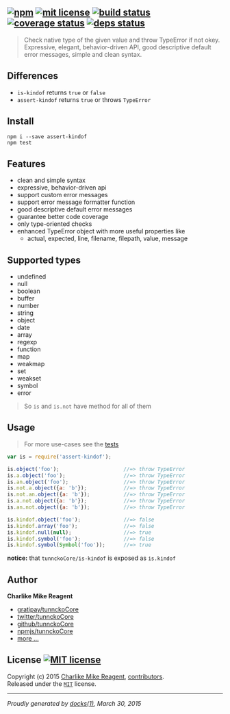 ## [![npm][npmjs-img]][npmjs-url] [![mit license][license-img]][license-url] [![build status][travis-img]][travis-url] [![coverage status][coveralls-img]][coveralls-url] [![deps status][daviddm-img]][daviddm-url]

> Check native type of the given value and throw TypeError if not okey. Expressive, elegant, behavior-driven API, good descriptive default error messages, simple and clean syntax.

## Differences
- `is-kindof` returns `true` or `false`
- `assert-kindof` returns `true` or throws `TypeError`


## Install
```
npm i --save assert-kindof
npm test
```


## Features
- clean and simple syntax
- expressive, behavior-driven api
- support custom error messages
- support error message formatter function
- good descriptive default error messages
- guarantee better code coverage
- only type-oriented checks
- enhanced TypeError object with more useful properties like
  + actual, expected, line, filename, filepath, value, message


## Supported types
- undefined
- null
- boolean
- buffer
- number
- string
- object
- date
- array
- regexp
- function
- map
- weakmap
- set
- weakset
- symbol
- error

> So `is` and `is.not` have method for all of them

## Usage
> For more use-cases see the [tests](./test.js)

```js
var is = require('assert-kindof');

is.object('foo');                     //=> throw TypeError
is.a.object('foo');                   //=> throw TypeError
is.an.object('foo');                  //=> throw TypeError
is.not.a.object({a: 'b'});            //=> throw TypeError
is.not.an.object({a: 'b'});           //=> throw TypeError
is.a.not.object({a: 'b'});            //=> throw TypeError
is.an.not.object({a: 'b'});           //=> throw TypeError

is.kindof.object('foo');              //=> false
is.kindof.array('foo');               //=> false
is.kindof.null(null);                 //=> true
is.kindof.symbol('foo');              //=> false
is.kindof.symbol(Symbol('foo'));      //=> true
```
**notice:** that `tunnckoCore/is-kindof` is exposed as `is.kindof`


## Author
**Charlike Mike Reagent**
+ [gratipay/tunnckoCore][author-gratipay]
+ [twitter/tunnckoCore][author-twitter]
+ [github/tunnckoCore][author-github]
+ [npmjs/tunnckoCore][author-npmjs]
+ [more ...][contrib-more]


## License [![MIT license][license-img]][license-url]
Copyright (c) 2015 [Charlike Mike Reagent][contrib-more], [contributors][contrib-graf].  
Released under the [`MIT`][license-url] license.


[npmjs-url]: http://npm.im/assert-kindof
[npmjs-img]: https://img.shields.io/npm/v/assert-kindof.svg?style=flat&label=assert-kindof

[coveralls-url]: https://coveralls.io/r/tunnckoCore/assert-kindof?branch=master
[coveralls-img]: https://img.shields.io/coveralls/tunnckoCore/assert-kindof.svg?style=flat

[license-url]: https://github.com/tunnckoCore/assert-kindof/blob/master/license.md
[license-img]: https://img.shields.io/badge/license-MIT-blue.svg?style=flat

[travis-url]: https://travis-ci.org/tunnckoCore/assert-kindof
[travis-img]: https://img.shields.io/travis/tunnckoCore/assert-kindof.svg?style=flat

[daviddm-url]: https://david-dm.org/tunnckoCore/assert-kindof
[daviddm-img]: https://img.shields.io/david/tunnckoCore/assert-kindof.svg?style=flat

[author-gratipay]: https://gratipay.com/tunnckoCore
[author-twitter]: https://twitter.com/tunnckoCore
[author-github]: https://github.com/tunnckoCore
[author-npmjs]: https://npmjs.org/~tunnckocore

[contrib-more]: http://j.mp/1stW47C
[contrib-graf]: https://github.com/tunnckoCore/assert-kindof/graphs/contributors

***

_Proudly generated by [docks(1)](https://github.com/tunnckoCore), March 30, 2015_